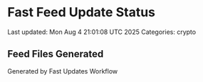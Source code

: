 # Fast Feed Update Status
Last updated: Mon Aug  4 21:01:08 UTC 2025
Categories: crypto

## Feed Files Generated

Generated by Fast Updates Workflow
